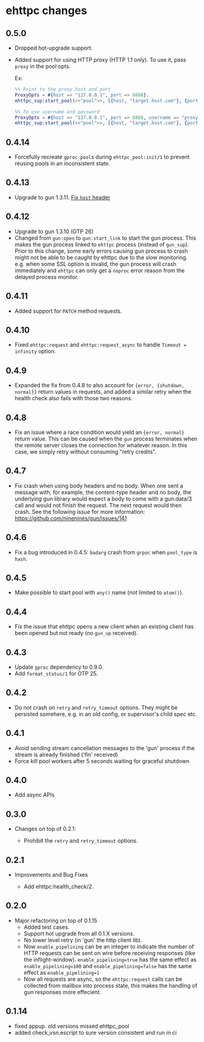 # ehttpc changes

## 0.5.0

- Dropped hot-upgrade support.
- Added support for using HTTP proxy (HTTP 1.1 only).
  To use it, pass `proxy` in the pool opts.

  Ex:

  ```erlang
  %% Point to the proxy host and port
  ProxyOpts = #{host => "127.0.0.1", port => 8888}.
  ehttpc_sup:start_pool(<<"pool">>, [{host, "target.host.com"}, {port, 80}, {proxy, ProxyOpts}]).

  %% To use username and password
  ProxyOpts = #{host => "127.0.0.1", port => 8888, username => "proxyuser", password => "secret"}.
  ehttpc_sup:start_pool(<<"pool">>, [{host, "target.host.com"}, {port, 80}, {proxy, ProxyOpts}]).
  ```

## 0.4.14

- Forcefully recreate `gproc_pool`s during `ehttpc_pool:init/1` to prevent reusing pools in an inconsistent state.

## 0.4.13

- Upgrade to gun 1.3.11.
  [Fix `host` header](https://github.com/emqx/gun/pull/8)

## 0.4.12

- Upgrade to gun 1.3.10 (OTP 26)
- Changed from `gun:open` to `gun:start_link` to start the gun process.
  This makes the gun process linked to `ehttpc` process (instead of `gun_sup`).
  Prior to this change, some early errors causing gun process to crash might not be able to be caught by ehttpc due to the slow monitoring.
  e.g. when some SSL option is invalid, the gun process will crash immediately and `ehttpc` can only get a `noproc` error reason from the delayed process monitor.

## 0.4.11

- Added support for `PATCH` method requests.

## 0.4.10

- Fixed `ehttpc:request` and `ehttpc:request_async` to handle `Timeout = infinity` option.

## 0.4.9

- Expanded the fix from 0.4.8 to also account for `{error, {shutdown, normal}}` return values in requests, and added a similar retry when the health check also fails with those two reasons.

## 0.4.8

- Fix an issue where a race condition would yield an `{error, normal}` return value.  This can be caused when the `gun` process terminates when the remote server closes the connection for whatever reason.  In this case, we simply retry without consuming "retry credits".

## 0.4.7

- Fix crash when using body headers and no body. When one sent a message with, for example, the content-type header and no body, the underlying gun library would expect a body to come with a gun:data/3 call and would not finish the request. The next request would then crash. See the following issue for more information: https://github.com/ninenines/gun/issues/141

## 0.4.6

- Fix a bug introduced in 0.4.5: `badarg` crash from `grpoc` when `pool_type` is `hash`.

## 0.4.5

- Make possible to start pool with `any()` name (not limited to `atom()`).

## 0.4.4

- Fix the issue that ehttpc opens a new client when an existing client has been
  opened but not ready (no `gun_up` received).

## 0.4.3

- Update `gproc` dependency to 0.9.0.
- Add `format_status/1` for OTP 25.

## 0.4.2

- Do not crash on `retry` and `retry_timeout` options.
  They might be persisted somehere, e.g. in an old config, or supervisor's child spec etc.

## 0.4.1

- Avoid sending stream cancellation messages to the 'gun' process if the stream is already finished ('fin' received)
- Force kill pool workers after 5 seconds waiting for graceful shutdown

## 0.4.0

- Add async APIs

## 0.3.0

- Changes on top of 0.2.1:

  - Prohibit the `retry` and `retry_timeout` options.

## 0.2.1

- Improvements and Bug Fixes

  - Add ehttpc:health_check/2.

## 0.2.0

- Major refactoring on top of 0.1.15
  - Added test cases.
  - Support hot upgrade from all 0.1.X versions.
  - No lower level retry (in 'gun' the http client lib).
  - Now `enable_pipelining` can be an integer to indicate the number of HTTP requests
    can be sent on wire before receiving responses (like the inflight-window).
    `enable_pipelining=true` has the same effect as `enable_pipelining=100` and
    `enable_pipelining=false` has the same effect as `enable_pipelining=1`
  - Now all requests are async, so the `ehttpc:request` calls can be collected
    from mailbox into process state, this makes the handling of gun responses
    more effecient.

## 0.1.14

- fixed appup. old versions missed ehttpc_pool
- added check_vsn.escript to sure version consistent and run in ci
